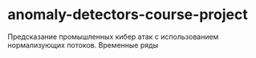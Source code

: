 # anomaly-detectors-course-project
Предсказание промышленных кибер атак с использованием нормализующих потоков. Временные ряды
